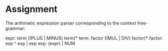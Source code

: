 # Assignment

The arithmetic expression parser corresponding to the context free-grammar:

expr: term ((PLUS | MINUS) term)*
term: factor ((MUL | DIV) factor)*
factor: exp ^ exp | exp
exp: (expr) | NUM
